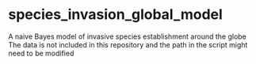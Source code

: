 # species_invasion_global_model
 A naive Bayes model of invasive species establishment around the globe
 The data is not included in this repository and the path in the script might need to be modified
